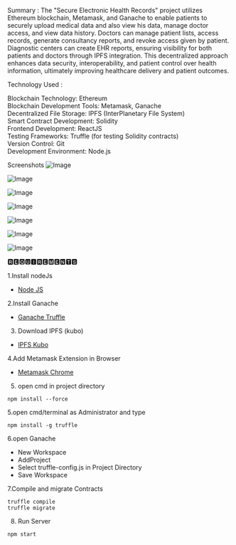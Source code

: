 Summary : The "Secure Electronic Health Records" project utilizes Ethereum blockchain, Metamask, and Ganache to enable patients to securely upload medical data and also view his data, manage doctor access, and view data history. Doctors can manage patient lists, access records, generate consultancy reports, and revoke access given by patient. Diagnostic centers can create EHR reports, ensuring visibility for both patients and doctors through IPFS integration. This decentralized approach enhances data security, interoperability, and patient control over health information, ultimately improving healthcare delivery and patient outcomes.

Technology Used :

Blockchain Technology: Ethereum<br>
Blockchain Development Tools: Metamask, Ganache<br>
Decentralized File Storage: IPFS (InterPlanetary File System)<br>
Smart Contract Development: Solidity<br>
Frontend Development: ReactJS<br>
Testing Frameworks: Truffle (for testing Solidity contracts)<br>
Version Control: Git<br>
Development Environment: Node.js<br>

Screenshots
![Image](https://github.com/user-attachments/assets/b3e99aa1-aadb-4ffd-92b6-136da7bdea5f)

![Image](https://github.com/user-attachments/assets/457f6b83-97f3-44df-b8e2-bbd12725ba58)

![Image](https://github.com/user-attachments/assets/3f285164-d4fe-497a-9e70-82fd3a7ff3db)

![Image](https://github.com/user-attachments/assets/16ff8f09-ecd8-4803-85bb-4ac91a03ee72)

![Image](https://github.com/user-attachments/assets/60068eac-f3e1-49b2-b61c-c12e9604cb33)

![Image](https://github.com/user-attachments/assets/a929cfe7-dd00-4a2e-9d0e-1a0e1d58ac0c)

![Image](https://github.com/user-attachments/assets/c5e5aad9-2e30-491f-93a9-ebca15a57b37)

🆁🅴🆀🆄🅸🆁🅴🅼🅴🅽🆃🆂

1.Install nodeJs

* [Node JS](https://nodejs.org/en/download/)

2.Install Ganache

* [Ganache Truffle](https://www.trufflesuite.com/ganache)

3. Download IPFS (kubo)

* [IPFS Kubo](https://dist.ipfs.tech/#go-ipfs)

4.Add Metamask Extension in Browser

* [Metamask Chrome](https://chrome.google.com/webstore/detail/metamask/nkbihfbeogaeaoehlefnkodbefgpgknn?hl=en-US)

5. open cmd in project directory

```
npm install --force
```

5.open cmd/terminal as Administrator and type

```
npm install -g truffle
```

6.open Ganache
 
 *  New Workspace
 *  AddProject
 *  Select truffle-config.js in Project Directory
 *  Save Workspace

7.Compile and migrate Contracts
 ```
 truffle compile
 truffle migrate
 ```
8. Run Server

```
npm start
```

